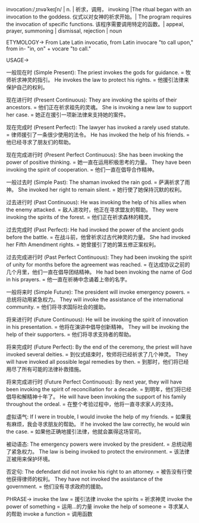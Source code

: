 invocation:/ˌɪnvəˈkeɪʃn/ | n. | 祈求，调用， invoking |The ritual began with an invocation to the goddess.  仪式以对女神的祈求开始。|  The program requires the invocation of specific functions. 该程序需要调用特定的函数。| appeal, prayer, summoning | dismissal, rejection | noun

ETYMOLOGY->
From Late Latin invocatio, from Latin invocare "to call upon," from in- "in, on" + vocare "to call."

USAGE->

一般现在时 (Simple Present):
The priest invokes the gods for guidance. = 牧师祈求神灵的指引。
He invokes the law to protect his rights. = 他援引法律来保护自己的权利。

现在进行时 (Present Continuous):
They are invoking the spirits of their ancestors. = 他们正在祈求祖先的灵魂。
She is invoking a new law to support her case. = 她正在援引一项新法律来支持她的案件。

现在完成时 (Present Perfect):
The lawyer has invoked a rarely used statute. = 律师援引了一条很少使用的法令。
He has invoked the help of his friends. = 他已经寻求了朋友们的帮助。

现在完成进行时 (Present Perfect Continuous):
She has been invoking the power of positive thinking. = 她一直在运用积极思考的力量。
They have been invoking the spirit of cooperation. = 他们一直在倡导合作精神。


一般过去时 (Simple Past):
The shaman invoked the rain god. = 萨满祈求了雨神。
She invoked her right to remain silent. = 她行使了她保持沉默的权利。

过去进行时 (Past Continuous):
He was invoking the help of his allies when the enemy attacked. = 敌人进攻时，他正在寻求盟友的帮助。
They were invoking the spirits of the forest. = 他们正在祈求森林的精灵。


过去完成时 (Past Perfect):
He had invoked the power of the ancient gods before the battle. = 在战斗前，他曾祈求过古代神灵的力量。
She had invoked her Fifth Amendment rights. = 她曾援引了她的第五修正案权利。

过去完成进行时 (Past Perfect Continuous):
They had been invoking the spirit of unity for months before the agreement was reached. = 在达成协议之前的几个月里，他们一直在倡导团结精神。
He had been invoking the name of God in his prayers. = 他一直在祈祷中念诵着上帝的名字。


一般将来时 (Simple Future):
The president will invoke emergency powers. = 总统将动用紧急权力。
They will invoke the assistance of the international community. = 他们将寻求国际社会的援助。

将来进行时 (Future Continuous):
He will be invoking the spirit of innovation in his presentation. = 他将在演讲中倡导创新精神。
They will be invoking the help of their supporters. = 他们将寻求支持者的帮助。


将来完成时 (Future Perfect):
By the end of the ceremony, the priest will have invoked several deities. = 到仪式结束时，牧师将已经祈求了几个神灵。
They will have invoked all possible legal remedies by then. = 到那时，他们将已经用尽了所有可能的法律补救措施。


将来完成进行时 (Future Perfect Continuous):
By next year, they will have been invoking the spirit of reconciliation for a decade. = 到明年，他们将已经倡导和解精神十年了。
He will have been invoking the support of his family throughout the ordeal. = 在整个考验过程中，他将一直寻求家人的支持。


虚拟语气:
If I were in trouble, I would invoke the help of my friends. = 如果我有麻烦，我会寻求朋友的帮助。
If he invoked the law correctly, he would win the case. = 如果他正确地援引法律，他就会赢得这场官司。

被动语态:
The emergency powers were invoked by the president. = 总统动用了紧急权力。
The law is being invoked to protect the environment. = 该法律正被用来保护环境。

否定句:
The defendant did not invoke his right to an attorney. = 被告没有行使他获得律师的权利。
They have not invoked the assistance of the government. = 他们没有寻求政府的援助。


PHRASE->
invoke the law = 援引法律
invoke the spirits = 祈求神灵
invoke the power of something = 运用…的力量
invoke the help of someone = 寻求某人的帮助
invoke a function = 调用函数
